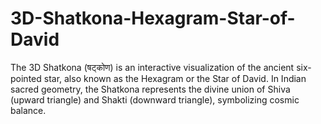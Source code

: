 # 3D-Shatkona-Hexagram-Star-of-David
The 3D Shatkona (षट्कोण) is an interactive visualization of the ancient six-pointed star, also known as the Hexagram or the Star of David. In Indian sacred geometry, the Shatkona represents the divine union of Shiva (upward triangle) and Shakti (downward triangle), symbolizing cosmic balance.
